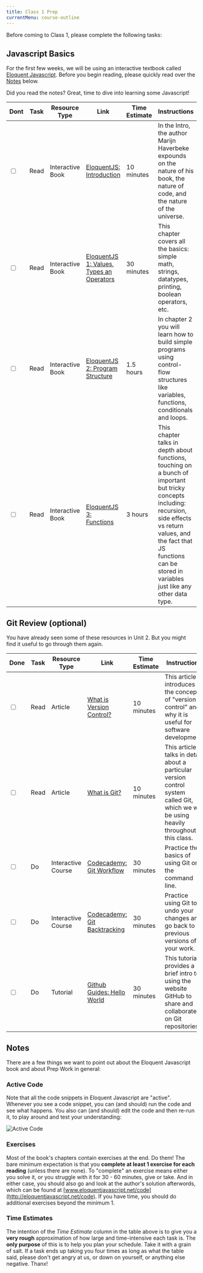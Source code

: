 ```yaml
---
title: Class 1 Prep
currentMenu: course-outline
---
```


Before coming to Class 1, please complete the following tasks:

## Javascript Basics

For the first few weeks, we will be using an interactive textbook called [Eloquent Javascript](http://eloquentjavascript.net). Before you begin reading, please quickly read over the [Notes](#notes) below.

Did you read the notes? Great, time to dive into learning some Javascript!

Dont | Task | Resource Type | Link | Time Estimate | Instructions
-----|-----|---------------|------|---------------|-------------
<input type="checkbox" v-model="checks.p1a" /> | Read | Interactive Book | [EloquentJS: Introduction ][eloquent-intro] | 10 minutes | In the Intro, the author Marijn Haverbeke expounds on the nature of his book, the nature of code, and the nature of the universe.
<input type="checkbox" v-model="checks.p1b" /> | Read | Interactive Book | [EloquentJS 1: Values, Types an Operators][eloquent1] | 30 minutes | This chapter covers all the basics: simple math, strings, datatypes, printing, boolean operators, etc.
<input type="checkbox" v-model="checks.p1c" /> | Read | Interactive Book | [EloquentJS 2: Program Structure][eloquent2] | 1.5 hours | In chapter 2 you will learn how to build simple programs using control-flow structures like variables, functions, conditionals and loops.
<input type="checkbox" v-model="checks.p1d" /> | Read | Interactive Book | [EloquentJS 3: Functions][eloquent3] | 3 hours | This chapter talks in depth about functions, touching on a bunch of important but tricky concepts including: recursion, side effects vs return values, and the fact that JS functions can be stored in variables just like any other data type.

## Git Review (optional)

You have already seen some of these resources in Unit 2. But you might find it useful to go through them again.

Done | Task | Resource Type | Link | Time Estimate | Instructions
-----|------|---------------|------|---------------|-------------
<input type="checkbox" v-model="checks.p1e" /> | Read | Article | [What is Version Control?][what-is-version-control] | 10 minutes | This article introduces the concept of "version control" and why it is useful for software development.
<input type="checkbox" v-model="checks.p1f" /> | Read | Article | [What is Git?][what-is-git] | 10 minutes | This article talks in detail about a particular version control system called Git, which we will be using heavily throughout this class.
<input type="checkbox" v-model="checks.p1g" /> | Do | Interactive Course | [Codecademy: Git Workflow][codecademy1] | 30 minutes | Practice the basics of using Git on the command line.
<input type="checkbox" v-model="checks.p1h" /> | Do | Interactive Course | [Codecademy: Git Backtracking][codecademy2] | 30 minutes | Practice using Git to undo your changes and go back to previous versions of your work.
<input type="checkbox" v-model="checks.p1i" /> |Do | Tutorial | [Github Guides: Hello World][github-hello-world] | 30 minutes | This tutorial provides a brief intro to using the website GitHub to share and collaborate on Git repositories.


## Notes

There are a few things we want to point out about the Eloquent Javascript book and about Prep Work in general:

### Active Code

Note that all the code snippets in Eloquent Javascript are "active". Whenever you see a code snippet, you can (and should) run the code and see what happens. You also can (and should) edit the code and then re-run it, to play around and test your understanding:

![Active Code](./eloquent-js-editor.gif)

### Exercises

Most of the book's chapters contain exercises at the end. Do them! The bare minimum expectation is that you **complete at least 1 exercise for each reading** (unless there are none). To "complete" an exercise means either you solve it, or you struggle with it for 30 - 60 minutes, give or take. And in either case, you should also go and look at the author's solution afterwords, which can be found at [www.eloquentjavascript.net/code](http://eloquentjavascript.net/code). If you have time, you should do additional exercises beyond the minimum 1.

### Time Estimates

The intention of the *Time Estimate* column in the table above is to give you a **very rough** approximation of how large and time-intensive each task is. The **only purpose** of this is to help you plan your schedule. Take it with a grain of salt. If a task ends up taking you four times as long as what the table said, please don't get angry at us, or down on yourself, or anything else negative. Thanx!


[eloquent-intro]: http://eloquentjavascript.net/00_intro.html
[eloquent1]: http://eloquentjavascript.net/01_values.html
[eloquent2]: http://eloquentjavascript.net/02_program_structure.html
[eloquent3]: http://eloquentjavascript.net/03_functions.html
[what-is-version-control]: https://www.atlassian.com/git/tutorials/what-is-version-control
[what-is-git]: https://www.atlassian.com/git/tutorials/what-is-git
[codecademy1]: https://www.codecademy.com/en/courses/learn-git/lessons/git-workflow/resume
[codecademy2]: https://www.codecademy.com/en/courses/learn-git/lessons/git-backtracking/resume
[github-hello-world]: https://guides.github.com/activities/hello-world/
